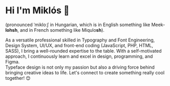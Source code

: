# Hi I'm Miklós 👋
(pronounced ˈmikloːʃ in Hungarian, which is in English something like Meek-**lohsh**, and in French something like Miqulo**sh**).

As a versatile professional skilled in Typography and Font Engineering, Design System, UI/UX, and front-end coding (JavaScript, PHP, HTML, SASS), I bring a well-rounded expertise to the table. With a self-motivated approach, I continuously learn and excel in design, programming, and Figma.    
Typeface design is not only my passion but also a driving force behind bringing creative ideas to life. Let's connect to create something really cool together! 😊

